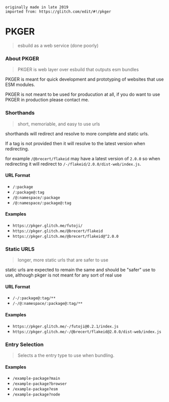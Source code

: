 ```
originally made in late 2019
imported from: https://glitch.com/edit/#!/pkger
```

# PKGER
> esbuild as a web service (done poorly)

### About PKGER
> PKGER is web layer over esbuild that outputs esm bundles

PKGER is meant for quick development and prototyping of websites that use ESM modules.

PKGER is not meant to be used for producution at all, if you do want to use PKGER in production please contact me.

### Shorthands
> short, memoriable, and easy to use urls

shorthands will redirect and resolve to more complete and static urls.

If a tag is not provided then it will resolve to the latest version when redirecting.

for example `/@brecert/flakeid` may have a latest version of `2.0.0` so when redirecting it will redirect to `/-/flakeid/2.0.0/dist-web/index.js`.

#### URL Format

- `/:package`
- `/:package@:tag`
- `/@:namespace/:package`
- `/@:namespace/:package@:tag`

#### Examples

- `https://pkger.glitch.me/futoji/`
- `https://pkger.glitch.me/@brecert/flakeid`
- `https://pkger.glitch.me/@brecert/flakeid@^2.0.0`

### Static URLS
> longer, more static urls that are safer to use

static urls are expected to remain the same and should be "safer" use to use, although pkger is not meant for any sort of real use

#### URL Format

- `/-/:package@:tag/**`
- `/-/@:namespace/:package@:tag/**`

#### Examples

- `https://pkger.glitch.me/-/futoji@0.2.1/index.js`
- `https://pkger.glitch.me/-/@brecert/flakeid@2.0.0/dist-web/index.js`

### Entry Selection

> Selects a the entry type to use when bundling.

#### Examples

- `/example-package?main`
- `/example-package?browser`
- `/example-package?esm`
- `/example-package?node`